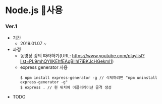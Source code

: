 # Node.js 사용
### Ver.1
* 기간
    - 2019.01.07 ~
* 과정
    - 동영상 강의 따라하기(URL: https://www.youtube.com/playlist?list=PL9mhQYIlKEhfEAgBlIhl7iBKJcHGekml1)
    - express generator 사용
        ~~~
        $ npm install express-generator -g // 삭제하려면 "npm uninstall express-generator -g"
        $ express . // 현 위치에 어플리케이션 골격 생성
        ~~~
* TODO